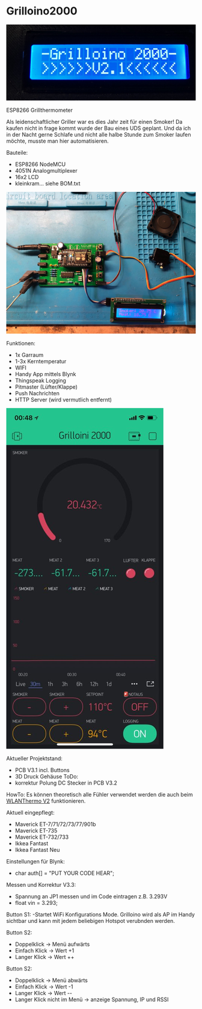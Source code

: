 # Grilloino2000

![Grilloino](https://github.com/zaphi/Grilloino2000/blob/master/img/im1.jpg "Optionaler Titel")

ESP8266 Grillthermometer

Als leidenschaftlicher Griller war es dies Jahr zeit für einen Smoker! Da kaufen nicht in frage kommt wurde der Bau eines UDS geplant. Und da ich in der Nacht gerne Schlafe und nicht alle halbe Stunde zum Smoker laufen möchte, musste man hier automatisieren.

Bauteile:
- ESP8266 NodeMCU
- 4051N Analogmultiplexer
- 16x2 LCD
- kleinkram... siehe BOM.txt

![Grilloino](https://github.com/zaphi/Grilloino2000/blob/master/img/im33.jpg "Optionaler Titel")

Funktionen:
- 1x Garraum
- 1-3x Kerntemperatur
- WIFI
- Handy App mittels Blynk
- Thingspeak Logging
- Pitmaster (Lüfter/Klappe)
- Push Nachrichten
- HTTP Server (wird vermutlich entfernt)

![Grilloino](https://github.com/zaphi/Grilloino2000/blob/master/img/im22_small.jpg "BLYNK")

Aktueller Projektstand:
- PCB V3.1 incl. Buttons 
- 3D Druck Gehäuse
ToDo:
- korrektur Polung DC Stecker in PCB V3.2


HowTo:
Es können theoretisch  alle Fühler verwendet werden die auch beim [WLANThermo V2](https://github.com/WLANThermo/WLANThermo_v2/tree/master/software/usr/share/doc/WLANThermo/probedata) funktionieren.

Aktuell eingepflegt:
- Maverick ET-7/71/72/73/77/901b
- Maverick ET-735
- Maverick ET-732/733
- Ikkea Fantast
- Ikkea Fantast Neu

Einstellungen für Blynk:
- char auth[] = "PUT YOUR CODE HEAR";

Messen und Korrektur V3.3:
- Spannung an JP1 messen und im Code eintragen z.B. 3.293V
- float vin = 3.293;  

Button S1:
-Startet WiFi Konfigurations Mode. Grilloino wird als AP im Handy sichtbar und kann mit jedem beliebigen
Hotspot verubnden werden.

Button S2:
- Doppelklick -> Menü aufwärts
- Einfach Klick -> Wert +1
- Langer Klick -> Wert ++

Button S2:
- Doppelklick -> Menü abwärts
- Einfach Klick -> Wert -1
- Langer Klick -> Wert --
- Langer Klick nicht im Menü -> anzeige Spannung, IP und RSSI